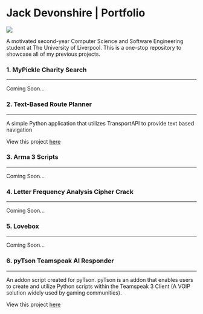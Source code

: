 # Jack Devonshire | Portfolio

![](https://img.shields.io/github/followers/jackdevo?style=social)

A motivated second-year Computer Science and Software Engineering student at The University of Liverpool. This is a one-stop repository to showcase all of my previous projects.


### 1. MyPickle Charity Search
----

Coming Soon...

### 2. Text-Based Route Planner
----

A simple Python application that utilizes TransportAPI to provide text based navigation

View this project [here](https://github.com/jackdevo/Portfolio/tree/main/Text%20Based%20Route%20Planner)

### 3. Arma 3 Scripts
----

Coming Soon...

### 4. Letter Frequency Analysis Cipher Crack
----

Coming Soon...

### 5. Lovebox
----

Coming Soon...

### 6. pyTson Teamspeak AI Responder
----

An addon script created for pyTson. pyTson is an addon that enables users to create and utilize Python scripts within the Teamspeak 3 Client (A VOIP solution widely used by gaming communities).

View this project [here](https://github.com/jackdevo/Portfolio/tree/main/Teamspeak%20AI%20Responder)

